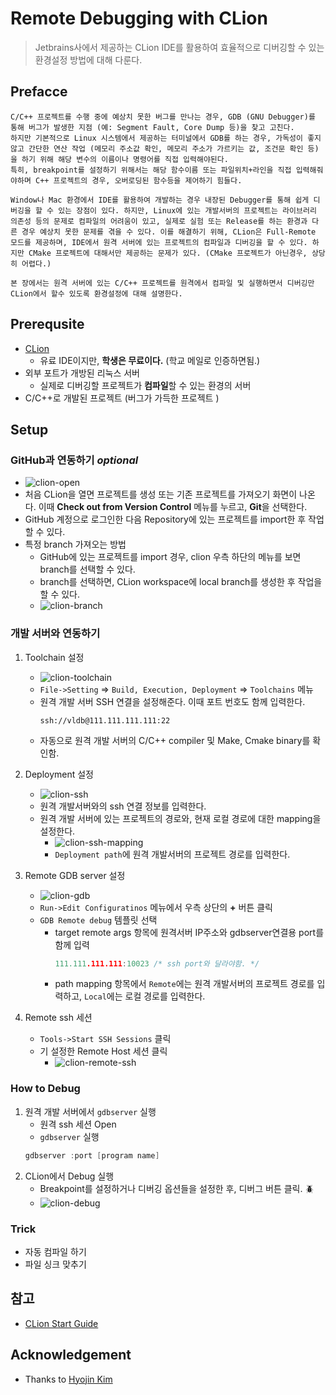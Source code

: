 # Remote Debugging with CLion
> Jetbrains사에서 제공하는 CLion IDE를 활용하여 효율적으로 디버깅할 수 있는 환경설정 방법에 대해 다룬다.  

## Prefacce
```
C/C++ 프로젝트를 수행 중에 예상치 못한 버그를 만나는 경우, GDB (GNU Debugger)를 통해 버그가 발생한 지점 (예: Segment Fault, Core Dump 등)을 찾고 고친다. 
하지만 기본적으로 Linux 시스템에서 제공하는 터미널에서 GDB를 하는 경우, 가독성이 좋지 않고 간단한 연산 작업 (메모리 주소값 확인, 메모리 주소가 가르키는 값, 조건문 확인 등)을 하기 위해 해당 변수의 이름이나 명령어를 직접 입력해야된다. 
특히, breakpoint를 설정하기 위해서는 해당 함수이름 또는 파일위치+라인을 직접 입력해줘야하며 C++ 프로젝트의 경우, 오버로딩된 함수등을 제어하기 힘들다.

Window나 Mac 환경에서 IDE를 활용하여 개발하는 경우 내장된 Debugger를 통해 쉽게 디버깅을 할 수 있는 장점이 있다. 하지만, Linux에 있는 개발서버의 프로젝트는 라이브러리 의존성 등의 문제로 컴파일의 어려움이 있고, 실제로 실험 또는 Release를 하는 환경과 다른 경우 예상치 못한 문제를 겪을 수 있다. 이를 해결하기 위해, CLion은 Full-Remote 모드를 제공하며, IDE에서 원격 서버에 있는 프로젝트의 컴파일과 디버깅을 할 수 있다. 하지만 CMake 프로젝트에 대해서만 제공하는 문제가 있다. (CMake 프로젝트가 아닌경우, 상당히 어렵다.)

본 장에서는 원격 서버에 있는 C/C++ 프로젝트를 원격에서 컴파일 및 실행하면서 디버깅만 CLion에서 할수 있도록 환경설정에 대해 설명한다.
```

## Prerequsite
* [CLion](https://www.jetbrains.com/clion/download/) 
    - 유료 IDE이지만, **학생은 무료이다.** (학교 메일로 인증하면됨.)
* 외부 포트가 개방된 리눅스 서버
    - 실제로 디버깅할 프로젝트가 **컴파일**할 수 있는 환경의 서버
* C/C++로 개발된 프로젝트  (버그가 가득한 프로젝트 )  

## Setup

### GitHub과 연동하기  *optional*
- ![clion-open](images/clion-open.png)
- 처음 CLion을 열면 프로젝트를 생성 또는 기존 프로젝트를 가져오기 화면이 나온다. 
이때 **Check out from Version Control** 메뉴를 누르고, **Git**을 선택한다. 
- GitHub 계정으로 로그인한 다음 Repository에 있는 프로젝트를 import한 후 작업할 수 있다.
- 특정 branch 가져오는 방법
    - GitHub에 있는 프로젝트를 import 경우, clion 우측 하단의 메뉴를 보면 branch를 선택할 수 있다. 
    - branch를 선택하면, CLion workspace에 local branch를 생성한 후 작업을 할 수 있다.
    - ![clion-branch](images/clion-branch.png)

### 개발 서버와 연동하기
1. Toolchain 설정
    - ![clion-toolchain](images/clion-toolchain.png)
    - `File->Setting` => `Build, Execution, Deployment` => `Toolchains` 메뉴
    - 원격 개발 서버 SSH 연결을 설정해준다. 이때 포트 번호도 함께 입력한다. 
        ~~~
        ssh://vldb@111.111.111.111:22
        ~~~
    - 자동으로 원격 개발 서버의 C/C++ compiler 및 Make, Cmake binary를 확인함.

2. Deployment 설정
    - ![clion-ssh](images/clion-ssh.png)
    - 원격 개발서버와의 ssh 연결 정보를 입력한다.
    - 원격 개발 서버에 있는 프로젝트의 경로와, 현재 로컬 경로에 대한 mapping을 설정한다.
        - ![clion-ssh-mapping](images/clion-ssh-mapping.png)
        - `Deployment path`에 원격 개발서버의 프로젝트 경로를 입력한다.

3. Remote GDB server 설정
    - ![clion-gdb](images/clion-gdb.png)
    - `Run->Edit Configuratinos` 메뉴에서 우측 상단의 **+** 버튼 클릭
    - `GDB Remote debug` 템플릿 선택 
        - target remote args 항목에 원격서버 IP주소와 gdbserver연결용 port를 함께 입력
            ~~~c++
            111.111.111.111:10023 /* ssh port와 달라야함. */
            ~~~
        - path mapping 항목에서 `Remote`에는 원격 개발서버의 프로젝트 경로를 입력하고, `Local`에는 로컬 경로를 입력한다.

4. Remote ssh 세션
    - `Tools->Start SSH Sessions` 클릭
    - 기 설정한 Remote Host 세션 클릭
        - ![clion-remote-ssh](images/clion-remote-ssh.png)


### How to Debug
1. 원격 개발 서버에서 `gdbserver` 실행
    - 원격 ssh 세션 Open
    - `gdbserver` 실행
    ~~~c++
    gdbserver :port [program name]
    ~~~
2. CLion에서 Debug 실행
    - Breakpoint를 설정하거나 디버깅 옵션들을 설정한 후, 디버그 버튼 클릭. :beetle:
    - ![clion-debug](images/clion-debugging.png)


### Trick  
- 자동 컴파일 하기
- 파일 싱크 맞추기

## 참고
- [CLion Start Guide](https://www.jetbrains.com/help/clion/clion-quick-start-guide.html)

## Acknowledgement
- Thanks to [Hyojin Kim](https://github.com/KimHyoJin) 